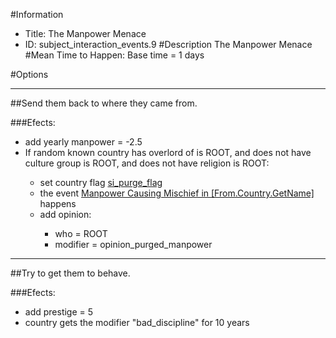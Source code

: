 #Information
 - Title: The Manpower Menace
 - ID: subject_interaction_events.9
#Description
The Manpower Menace
#Mean Time to Happen:
Base time = 1 days

#Options

___
##Send them back to where they came from.

###Efects:<ul><li>add yearly manpower = -2.5</li><li>If random known country has overlord of is ROOT, and does not have culture group is ROOT, and does not have religion is ROOT:</li><ul><li>set country flag [si_purge_flag](../flags/si_purge_flag.md)</li><li>the event [Manpower Causing Mischief in [From.Country.GetName]](../events/manpower_causing_mischief_in_from_country_getname.md) happens</li><li>add opinion:</li><ul><li>who = ROOT</li><li>modifier = opinion_purged_manpower</li></ul></ul></ul>

___
##Try to get them to behave.

###Efects:<ul><li>add prestige = 5</li><li>country gets the modifier "bad_discipline" for 10 years</li></ul>
